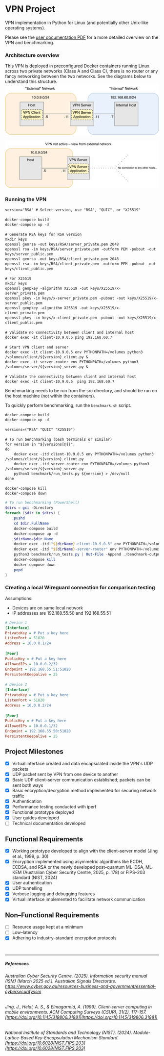 # VPN Project
VPN implementation in Python for Linux (and potentially other Unix-like operating systems).

Please see the [user documentation PDF](user_documentation.pdf) for a more detailed overview on the VPN and benchmarking.

### Architecture overview
This VPN is deployed in preconfigured Docker containers running Linux across two private networks (Class A and Class C), there is no router or any fancy networking between the two networks. See the diagrams below to understand this structure.
![Diagram of VPN system architecture with VPN on](images/active.png)

![Diagram of VPN system architecture with VPN client off](images/inactive.png)

### Running the VPN
```shell
version="RSA" # Select version, use "RSA", "QUIC", or "X25519"

docker-compose build
docker-compose up -d

# Generate RSA keys for RSA version
mkdir keys
openssl genrsa -out keys/RSA/server_private.pem 2048
openssl rsa -in keys/RSA/server_private.pem -outform PEM -pubout -out keys/server_public.pem
openssl genrsa -out keys/RSA/client_private.pem 2048
openssl rsa -in keys/RSA/client_private.pem -outform PEM -pubout -out keys/client_public.pem

# For X25519
mkdir keys
openssl genpkey -algorithm X25519 -out keys/X25519/x-server_private.pem
openssl pkey -in keys/x-server_private.pem -pubout -out keys/X25519/x-server_public.pem
openssl genpkey -algorithm X25519 -out keys/X25519/x-client_private.pem
openssl pkey -in keys/x-client_private.pem -pubout -out keys/X25519/x-client_public.pem

# Validate no connectivity between client and internal host
docker exec -it client-10.9.0.5 ping 192.168.60.7

# Start VPN client and server
docker exec -it client-10.9.0.5 env PYTHONPATH=/volumes python3 /volumes/client/${version}_client.py &
docker exec -it server-router env PYTHONPATH=/volumes python3 /volumes/server/${version}_server.py &

# Validate the connectivity between client and internal host
docker exec -it client-10.9.0.5  ping 192.168.60.7
```
Benchmarking needs to be run from the src directory, and should be run on the host machine (not within the containers).

To quickly perform benchmarking, run the `benchmark.sh` script. 

```shell
docker-compose build
docker-compose up -d

versions=("RSA" "QUIC" "X25519")

# To run benchmarking (bash terminals or similar)
for version in "${versions[@]}";
do
    docker exec -itd client-10.9.0.5 env PYTHONPATH=/volumes python3 /volumes/client/${version}_client.py
    docker exec -itd server-router env PYTHONPATH=/volumes python3 /volumes/server/${version}_server.py
    python3 benchmark/run_tests.py ${version} > /dev/null
done

docker-compose kill
docker-compose down
```

```PowerShell
# To run benchmarking (PowerShell)
$dirs = gci -Directory
foreach ($dir in $dirs) {
    pushd
    cd $dir.FullName
    docker-compose build
    docker-compose up -d
    $dirName=$dir.Name
    docker exec -itd "${dirName}-client-10.9.0.5" env PYTHONPATH=/volumes python3 /volumes/client/client.py
    docker exec -itd "${dirName}-server-router" env PYTHONPATH=/volumes python3 /volumes/server/server.py
    python3 benchmark/run_tests.py | Out-File -Append ./benchmark-output.txt
    docker-compose kill
    docker-compose down
    popd
}
```

### Creating a local Wireguard connection for comparison testing
Assumptions:
- Devices are on same local network
- IP addresses are 192.168.55.50 and 192.168.55.51


```ini
# Device 1
[Interface]
PrivateKey = # Put a key here
ListenPort = 51820
Address = 10.0.0.1/24

[Peer]
PublicKey = # Put a key here
AllowedIPs = 10.0.0.2/32
Endpoint = 192.168.55.51:51820
PersistentKeepalive = 25

# Device 2
[Interface]
PrivateKey = # Put a key here
ListenPort = 51820
Address = 10.0.0.2/24

[Peer]
PublicKey = # Put a key here
AllowedIPs = 10.0.0.1/32
Endpoint = 192.168.55.50:51820
PersistentKeepalive = 25
```

## Project Milestones
- [x] Virtual interface created and data encapsulated inside the VPN's UDP packets  
- [x] UDP packet sent by VPN from one device to another  
- [x] Basic UDP client–server communication established; packets can be sent both ways  
- [x] Basic encryption/decryption method implemented for securing network traffic  
- [x] Authentication  
- [x] Performance testing conducted with iperf  
- [x] Functional prototype deployed  
- [x] User guides developed  
- [ ] Technical documentation developed  

## Functional Requirements
- [x] Working prototype developed to align with the client–server model (Jing et al., 1999, p. 30)
- [x] Encryption implemented using asymmetric algorithms like ECDH, ECDSA, and RSA or the newly developed post–quantum ML–DSA, ML-KEM (Australian Cyber Security Centre, 2025, p. 178) or FIPS–203 standard (NIST, 2024) 
- [x] User authentication  
- [x] UDP tunnelling 
- [x] Verbose logging and debugging features
- [x] Virtual interface implemented to facilitate network communication

## Non–Functional Requirements
- [ ] Resource usage kept at a minimum
- [ ] Low–latency
- [x] Adhering to industry–standard encryption protocols
<br>

---

##### References  
  
###### Australian Cyber Security Centre. (2025). *Information security manual (ISM) (March 2025 ed.).* Australian Signals Directorate. https://www.cyber.gov.au/resources-business-and-government/essential-cybersecurity/ism

###### Jing, J., Helal, A. S., & Elmagarmid, A. (1999). *Client-server computing in mobile environments.* ACM Computing Surveys (CSUR), *31(2)*, 117-157. [https://doi.org/10.1145/319806.31981](https://doi.org/10.1145/319806.31981)  

###### National Institute of Standards and Technology (NIST). (2024). *Module-Lattice-Based Key-Encapsulation Mechanism Standard.* [https://doi.org/10.6028/NIST.FIPS.203](https://doi.org/10.6028/NIST.FIPS.203)
